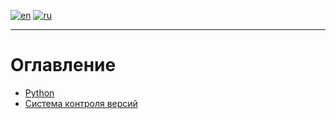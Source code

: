 [![en](https://img.shields.io/badge/lang-en-blue.svg)](https://github.com/koldakov-corporation/tutorial/blob/main/README.md)
[![ru](https://img.shields.io/badge/lang-ru-green.svg)](https://github.com/koldakov-corporation/tutorial/blob/main/README.ru.md)

---

# Оглавление

* [Python](https://github.com/koldakov-corporation/tutorial-python/blob/main/README.ru.md)
* [Система контроля версий](https://github.com/koldakov-corporation/tutorial-vcs/blob/main/README.ru.md)
